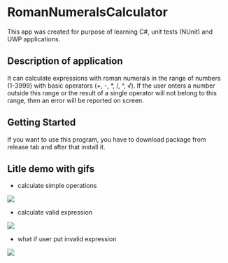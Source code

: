 # RomanNumeralsCalculator
This app was created for purpose of learning C#, unit tests (NUnit) and UWP applications. 

## Description of application
It can calculate expressions with roman numerals in the range of numbers (1-3999) with basic operators (+, -, *, /, ^, √). 
If the user enters a number outside this range or the result of a single operator will not belong to this range, then an error will be reported on screen.

## Getting Started
If you want to use this program, you have to download package from release tab and after that install it.

## Litle demo with gifs
- calculate simple operations
<img src="https://i.imgur.com/qPEjeNe.gif">

- calculate valid expression
<img src="https://i.imgur.com/yX66LVx.gif">

- what if user put invalid expression
<img src="https://i.imgur.com/9gL8Bzl.gif">

